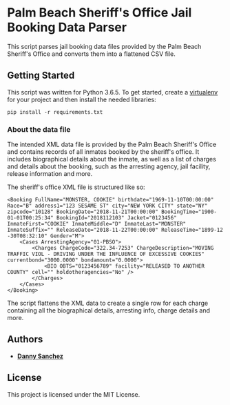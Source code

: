 # Palm Beach Sheriff's Office Jail Booking Data Parser

This script parses jail booking data files provided by the Palm Beach Sheriff's Office and converts them into a flattened CSV file.

## Getting Started

This script was written for Python 3.6.5. To get started, create a [virtualenv](https://virtualenv.pypa.io/en/latest/) for your project and then install the needed libraries:

```
pip install -r requirements.txt
```

### About the data file

The intended XML data file is provided by the Palm Beach Sheriff's Office and contains records of all inmates booked by the sheriff's office. It includes biographical details about the inmate, as well as a list of charges and details about the booking, such as the arresting agency, jail facility, release information and more.

The sheriff's office XML file is structured like so:

```
<Booking FullName="MONSTER, COOKIE" birthdate="1969-11-10T00:00:00" Race="B" address1="123 SESAME ST" city="NEW YORK CITY" state="NY" zipcode="10128" BookingDate="2018-11-21T00:00:00" BookingTime="1900-01-01T00:25:34" BookingId="2018112103" Jacket="0123456" InmateFirst="COOKIE" InmateMiddle="D" InmateLast="MONSTER" InmateSuffix="" ReleaseDate="2018-11-22T00:00:00" ReleaseTime="1899-12
-30T08:32:10" Gender="M">
    <Cases ArrestingAgency="01-PBSO">
        <Charges ChargeCode="322.34-7253" ChargeDescription="MOVING TRAFFIC VIOL - DRIVING UNDER THE INFLUENCE OF EXCESSIVE COOKIES" currentbond="3000.0000" bondamount="0.0000">
            <BIO OBTS="0123456789" facility="RELEASED TO ANOTHER COUNTY" cell="" holdotheragencies="No" />
        </Charges>
    </Cases>
</Booking>
```

The script flattens the XML data to create a single row for each charge containing all the biographical details, arresting info, charge details and more.

## Authors

* **[Danny Sanchez](https://github.com/dannysanchez)**

## License

This project is licensed under the MIT License.